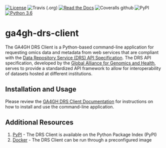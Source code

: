 [![License](https://img.shields.io/badge/License-MIT-blue.svg?style=flat-square)](https://mit-license.org/)
![Travis (.org)](https://img.shields.io/travis/ga4gh/ga4gh-drs-client?style=flat-square)
[![Read the Docs](https://img.shields.io/readthedocs/ga4gh-drs-client.svg?style=flat-square)](https://ga4gh-drs-client.readthedocs.io/en/latest/)
![Coveralls github](https://img.shields.io/coveralls/github/ga4gh/ga4gh-drs-client?style=flat-square)
![PyPI](https://img.shields.io/pypi/v/ga4gh-drs-client?style=flat-square)
[![Python 3.6](https://img.shields.io/badge/python-3.5%20|%203.6%20|%203.7-blue.svg?style=flat-square)](https://www.python.org)

# ga4gh-drs-client

The GA4GH DRS Client is a Python-based command-line application for requesting
omics data and metadata from web services that are compliant with the [Data Repository Service (DRS) API Specification](https://github.com/ga4gh/data-repository-service-schemas). The DRS API specification, developed
by the [Global Alliance for Genomics and Health](https://www.ga4gh.org/), serves to provide a standardized
API framework to allow for interoperability of datasets hosted at different
institutions.

## Installation and Usage

Please review the [GA4GH DRS Client Documentation](https://ga4gh-drs-client.readthedocs.io/en/latest/) for instructions on how to install and use the command-line application.

## Additional Resources

1. [PyPI](https://pypi.org/project/ga4gh-drs-client/) - The DRS Client is 
available on the Python Package Index (PyPI)
2. [Docker](https://hub.docker.com/r/ga4gh/ga4gh-drs-client) - The DRS Client
can be run through a preconfigured image

